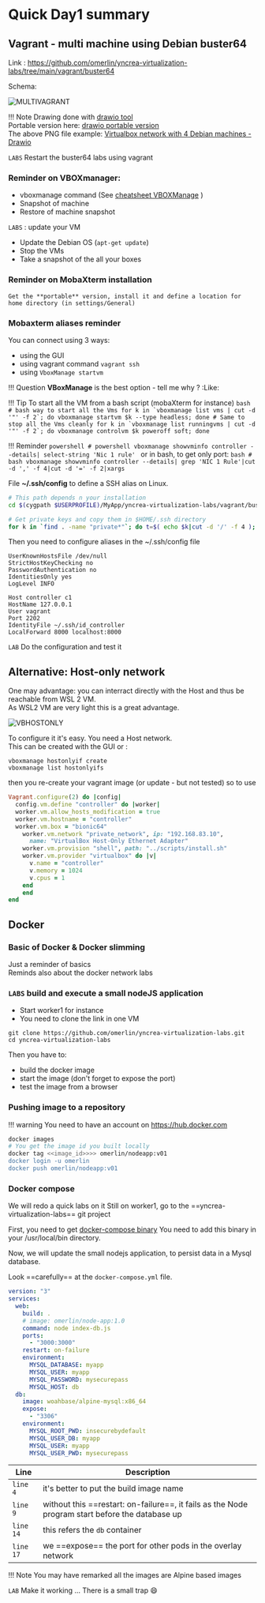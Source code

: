 # Quick Day1 summary

## Vagrant - multi machine using Debian buster64
Link : https://github.com/omerlin/yncrea-virtualization-labs/tree/main/vagrant/buster64

Schema:

![MULTIVAGRANT](../files/virtualization/vagrant_multi_buster64.png "Virtualbox network with 4 Debian machines")

!!! Note
    Drawing done with [drawio tool](https://app.diagrams.net/)  
    Portable version here: [drawio portable version](https://portapps.io/app/drawio-portable/)  
    The above PNG file example: [Virtualbox network with 4 Debian machines - Drawio](../files/virtualization/vagrant_multi_buster64.drawio)

`LABS` Restart the buster64 labs using vagrant

### Reminder on VBOXmanager:

* vboxmanage command (See [cheatsheet VBOXManage](https://omerlin.github.io/yncrea-virtualization/cheatsheets/vboxManage) )
* Snapshot of machine
* Restore of machine snapshot

`LABS` : update your VM

   * Update the Debian OS (`apt-get update`)
   * Stop the VMs
   * Take a snapshot of the all your boxes

### Reminder on MobaXterm installation
    Get the **portable** version, install it and define a location for home directory (in settings/General)

### Mobaxterm aliases reminder
You can connect using 3 ways:  
* using the GUI
* using vagrant command ```vagrant ssh```
* using ```VboxManage startvm```

!!! Question
    **VBoxManage** is the best option - tell me why ? :Like:
   
!!! Tip
    To start all the VM from a bash script (mobaXterm for instance)
    ```bash
       # bash way to start all the Vms
       for k in `vboxmanage list vms | cut -d '"' -f 2`; do vboxmanage startvm $k --type headless; done
       # Same to stop all the Vms cleanly
       for k in `vboxmanage list runningvms | cut -d '"' -f 2`; do vboxmanage controlvm $k poweroff soft; done
      ```

!!! Reminder
    ```powershell
       # powershell
       vboxmanage showvminfo controller --details| select-string 'Nic 1 rule'
    ```
    or in bash, to get only port:
    ```bash
      # bash
      vboxmanage showvminfo controller --details| grep 'NIC 1 Rule'|cut -d ',' -f 4|cut -d '=' -f 2|xargs
    ```

File **~/.ssh/config** to define a SSH alias on Linux.  

```bash
# This path depends n your installation 
cd $(cygpath $USERPROFILE)/MyApp/yncrea-virtualization-labs/vagrant/buster64

# Get private keys and copy them in $HOME/.ssh directory
for k in `find . -name "private*"`; do t=$( echo $k|cut -d '/' -f 4 ); cp $k ~/.ssh/id_$t; done
```

Then you need to configure aliases in the ~/.ssh/config file
```
UserKnownHostsFile /dev/null
StrictHostKeyChecking no
PasswordAuthentication no
IdentitiesOnly yes
LogLevel INFO

Host controller c1
HostName 127.0.0.1
User vagrant
Port 2202
IdentityFile ~/.ssh/id_controller
LocalForward 8000 localhost:8000

```

`LAB` Do the configuration and test it 

## Alternative: Host-only network
One may advantage: you can interract directly with the Host and thus be reachable from WSL 2 VM.  
As WSL2 VM are very light this is a great advantage.  

![VBHOSTONLY](../files/virtualization/hostonly.png "Virtualbox host only network")

To configure it it's easy. You need a Host network.  
This can be created with the GUI or :  
```
vboxmanage hostonlyif create
vboxmanage list hostonlyifs
```
then  you re-create your vagrant image (or update - but not tested) so to use 

```ruby hl_lines="6 7"
Vagrant.configure(2) do |config|
  config.vm.define "controller" do |worker|
  worker.vm.allow_hosts_modification = true
  worker.vm.hostname = "controller"
  worker.vm.box = "bionic64"
    worker.vm.network "private_network", ip: "192.168.83.10",
      name: "VirtualBox Host-Only Ethernet Adapter"
    worker.vm.provision "shell", path: "../scripts/install.sh"
    worker.vm.provider "virtualbox" do |v|
      v.name = "controller"
      v.memory = 1024
      v.cpus = 1
    end
    end
end
```


## Docker

### Basic of Docker & Docker slimming
Just a reminder of basics  
Reminds also about the docker network labs  

### `LABS` build and execute a small nodeJS application

* Start worker1 for instance
* You need to clone the link in one VM

```
git clone https://github.com/omerlin/yncrea-virtualization-labs.git
cd yncrea-virtualization-labs
```
Then you have to:

* build the docker image
* start the image (don't forget to expose the port)
* test the image from a browser

### Pushing image to a repository 

!!! warning
    You need to have an account on https://hub.docker.com

```bash
docker images
# You get the image id you built locally
docker tag <<image_id>>>> omerlin/nodeapp:v01
docker login -u omerlin
docker push omerlin/nodeapp:v01
```

### Docker compose
We will redo a quick labs on it
Still on worker1, go to the ==yncrea-virtualization-labs== git project

First, you need to get [docker-compose binary](https://github.com/docker/compose/releases)
You need to add this binary in your /usr/local/bin directory.

Now, we will update the small nodejs application, to persist data in a Mysql database.

Look ==carefully== at the `docker-compose.yml` file.

```yaml linenums="1"
version: "3"
services:
  web:
    build: .
    # image: omerlin/node-app:1.0
    command: node index-db.js
    ports:
      - "3000:3000"
    restart: on-failure
    environment:
      MYSQL_DATABASE: myapp
      MYSQL_USER: myapp
      MYSQL_PASSWORD: mysecurepass
      MYSQL_HOST: db
  db:
    image: woahbase/alpine-mysql:x86_64
    expose:
      - "3306"
    environment:
      MYSQL_ROOT_PWD: insecurebydefault
      MYSQL_USER_DB: myapp
      MYSQL_USER: myapp
      MYSQL_USER_PWD: mysecurepass
```

| Line        | Description                              |
| ----------- | ---------------------------------------- |
| `line 4`    | it's better to put the build image name  |
| `line 9`    | without this ==restart: on-failure==, it fails as the Node program start before the database up |
| `line 14`   | this refers the `db` container |
| `line 17`   | we ==expose== the port for other pods in the overlay network |

!!! Note
    You may have remarked all the images are Alpine based images

`LAB` Make it working ... There is a small trap :smile:

